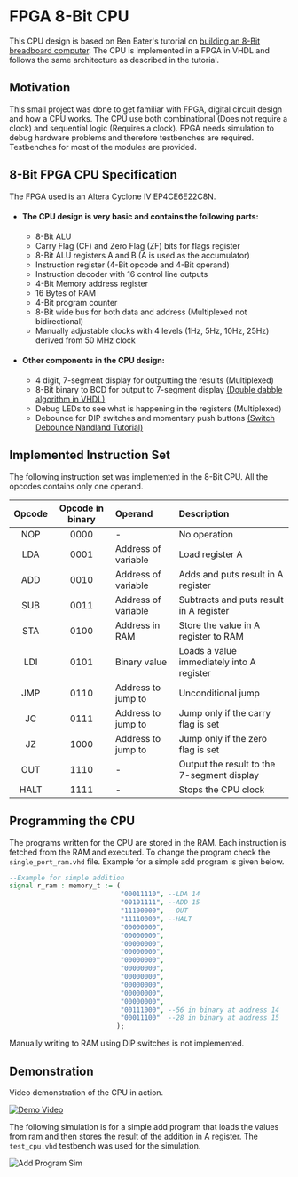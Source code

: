 # **FPGA 8-Bit CPU**
This CPU design is based on Ben Eater's tutorial on [building an 8-Bit breadboard computer][BenEaterTut]. The CPU is implemented in a FPGA in VHDL and follows the same architecture as described in the tutorial.

## Motivation
This small project was done to get familiar with FPGA, digital circuit design and how a CPU works. The CPU use both combinational (Does not require a clock) and sequential logic (Requires a clock). FPGA needs simulation
to debug hardware problems and therefore testbenches are required. Testbenches for most of the modules are provided.

## 8-Bit FPGA CPU Specification
The FPGA used is an Altera Cyclone IV EP4CE6E22C8N.

* #### The CPU design is very basic and contains the following parts:
  * 8-Bit ALU
  * Carry Flag (CF) and Zero Flag (ZF) bits for flags register
  * 8-Bit ALU registers A and B (A is used as the accumulator)
  * Instruction register (4-Bit opcode and 4-Bit operand)
  * Instruction decoder with 16 control line outputs
  * 4-Bit Memory address register
  * 16 Bytes of RAM
  * 4-Bit program counter
  * 8-Bit wide bus for both data and address (Multiplexed not bidirectional)
  * Manually adjustable clocks with 4 levels (1Hz, 5Hz, 10Hz, 25Hz) derived from 50 MHz clock

* #### Other components in the CPU design:
  * 4 digit, 7-segment display for outputting the results (Multiplexed)
  * 8-Bit binary to BCD for output to 7-segment display [(Double dabble algorithm in VHDL)][WikiDoubleDabble]
  * Debug LEDs to see what is happening in the registers (Multiplexed)
  * Debounce for DIP switches and momentary push buttons [(Switch Debounce Nandland Tutorial)][DebounceTut]

## Implemented Instruction Set
The following instruction set was implemented in the 8-Bit CPU. All the opcodes contains only one operand.

Opcode | Opcode in binary | Operand | Description
:---: | :---: | :--- | :---
NOP | 0000 | - | No operation
LDA | 0001 | Address of variable | Load register A
ADD | 0010 | Address of variable | Adds and puts result in A register
SUB | 0011 | Address of variable | Subtracts and puts result in A register
STA | 0100 | Address in RAM | Store the value in A register to RAM
LDI | 0101 | Binary value | Loads a value immediately into A register 
JMP | 0110 | Address to jump to | Unconditional jump
JC  | 0111 | Address to jump to | Jump only if the carry flag is set
JZ  | 1000 | Address to jump to | Jump only if the zero flag is set
OUT | 1110 | - | Output the result to the 7-segment display
HALT | 1111 | - | Stops the CPU clock

## Programming the CPU
The programs written for the CPU are stored in the RAM. Each instruction is fetched from the RAM and executed. To change the program check the `single_port_ram.vhd` file. Example for a simple add program is given below.

```VHDL
--Example for simple addition									
signal r_ram : memory_t := (
                            "00011110", --LDA 14
                            "00101111",	--ADD 15
                            "11100000",	--OUT
                            "11110000", --HALT
                            "00000000", 
                            "00000000", 
                            "00000000", 
                            "00000000", 
                            "00000000",	
                            "00000000",
                            "00000000",
                            "00000000",
                            "00000000",
                            "00000000",
                            "00111000", --56 in binary at address 14
                            "00011100"  --28 in binary at address 15
                           );
```
Manually writing to RAM using DIP switches is not implemented.

## Demonstration
Video demonstration of the CPU in action.

[![Demo Video](https://img.youtube.com/vi/5W5bYbguIHo/0.jpg)](https://www.youtube.com/watch?v=5W5bYbguIHo)

 The following simulation is for a simple add program that loads the values from ram and then stores the result of the addition in A register. The `test_cpu.vhd` testbench was used for the simulation.
 
![Add Program Sim](./simulation/test_cpu_add_example.bmp)

[BenEaterTut]:https://www.youtube.com/watch?v=HyznrdDSSGM&list=PLowKtXNTBypGqImE405J2565dvjafglHU
[DebounceTut]:https://www.nandland.com/goboard/debounce-switch-project.html
[WikiDoubleDabble]:https://en.wikipedia.org/wiki/Double_dabble
